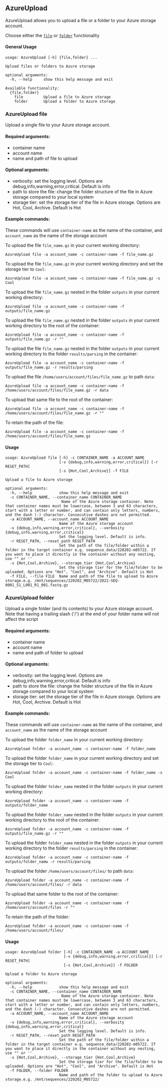 ## AzureUpload

AzureUpload allows you to upload a file or a folder to your Azure storage account.

Choose either the [`file`](#azureupload-file) or [`folder`](#azureupload-folder) functionality

#### General Usage
```
usage: AzureUpload [-h] {file,folder} ...

Upload files or folders to Azure storage

optional arguments:
  -h, --help     show this help message and exit

Available functionality:
  {file,folder}
    file         Upload a file to Azure storage
    folder       Upload a folder to Azure storage
```

### AzureUpload file

Upload a single file to your Azure storage account. 

#### Required arguments:
- container name
- account name
- name and path of file to upload

#### Optional arguments:
- verbosity: set the logging level. Options are debug,info,warning,error,critical. Default is info
- path to store the file: change the folder structure of the file in Azure storage compared to your local system
- storage tier: set the storage tier of the file in Azure storage. Options are Hot, Cool, Archive. Default is Hot

#### Example commands:

These commands will use `container-name` as the name of the container, and `account_name` as the name of the storage account

To upload the file `file_name.gz` in your current working directory:

`AzureUpload file -a account_name -c container-name -f file_name.gz`

To upload the file `file_name.gz` in your current working directory and set the storage tier to `Cool`:

`AzureUpload file -a account_name -c container-name -f file_name.gz -s Cool`

To upload the file `file_name.gz` nested in the folder `outputs` in your current working directory:

`AzureUpload file -a account_name -c container-name -f outputs/file_name.gz`

To upload the file `file_name.gz` nested in the folder `outputs` in your current working directory to the root of the container:

`AzureUpload file -a account_name -c container-name -f outputs/file_name.gz -r ""`

To upload the file `file_name.gz` nested in the folder `outputs` in your current working directory to the folder `results/parsing` in the container:

`AzureUpload file -a account_name -c container-name -f outputs/file_name.gz -r results/parsing`

To upload the file `/home/users/account/files/file_name.gz` to path `data`:

`AzureUpload file -a account_name -c container-name -f /home/users/account/files/file_name.gz -r data`

To upload that same file to the root of the container:

`AzureUpload file -a account_name -c container-name -f /home/users/account/files/file_name.gz -r ""`

To retain the path of the file:

`AzureUpload file -a account_name -c container-name -f /home/users/account/files/file_name.gz`

#### Usage

```
usage: AzureUpload file [-h] -c CONTAINER_NAME -a ACCOUNT_NAME
                        [-v {debug,info,warning,error,critical}] [-r RESET_PATH]
                        [-s {Hot,Cool,Archive}] -f FILE

Upload a file to Azure storage

optional arguments:
  -h, --help            show this help message and exit
  -c CONTAINER_NAME, --container_name CONTAINER_NAME
                         Name of the Azure storage container. Note that container names must be lowercase, between 3 and 63 characters, start with a letter or number, and can contain only letters, numbers, and the dash (-) character. Consecutive dashes are not permitted.
  -a ACCOUNT_NAME, --account_name ACCOUNT_NAME
                        Name of the Azure storage account
  -v {debug,info,warning,error,critical}, --verbosity {debug,info,warning,error,critical}
                        Set the logging level. Default is info.
  -r RESET_PATH, --reset_path RESET_PATH
                        Set the path of the file/folder within a folder in the target container e.g. sequence_data/220202-m05722. If you want to place it directly in the container without any nesting, use "" or ''
  -s {Hot,Cool,Archive}, --storage_tier {Hot,Cool,Archive}
                        Set the storage tier for the file/folder to be uploaded. Options are "Hot", "Cool", and "Archive". Default is Hot
  -f FILE, --file FILE  Name and path of the file to upload to Azure storage.e.g. /mnt/sequences/220202_M05722/2022-SEQ-0001_S1_L001_R1_001.fastq.gz
```

### AzureUpload folder

Upload a single folder (and its contents) to your Azure storage account. Note that having a trailing slash ('/') at the end of your folder name will not affect the script

#### Required arguments:
- container name
- account name
- name and path of folder to upload

#### Optional arguments:
- verbosity: set the logging level. Options are debug,info,warning,error,critical. Default is info
- path to store the file: change the folder structure of the file in Azure storage compared to your local system
- storage tier: set the storage tier of the file in Azure storage. Options are Hot, Cool, Archive. Default is Hot

#### Example commands:

These commands will use `container-name` as the name of the container, and `account_name` as the name of the storage account

To upload the folder `folder_name` in your current working directory:

`AzureUpload folder -a account_name -c container-name -f folder_name`

To upload the folder `folder_name` in your current working directory and set the storage tier to `Cool`:

`AzureUpload folder -a account_name -c container-name -f folder_name -s Cool`

To upload the folder `folder_name` nested in the folder `outputs` in your current working directory:

`AzureUpload folder -a account_name -c container-name -f outputs/folder_name`

To upload the folder `folder_name` nested in the folder `outputs` in your current working directory to the root of the container:

`AzureUpload folder -a account_name -c container-name -f outputs/file_name.gz -r ""`

To upload the folder `folder_name` nested in the folder `outputs` in your current working directory to the folder `results/parsing` in the container:

`AzureUpload folder -a account_name -c container-name -f outputs/folder_namw -r results/parsing`

To upload the folder `/home/users/account/files/` to path `data`:

`AzureUpload folder -a account_name -c container-name -f /home/users/account/files/ -r data`

To upload that same folder to the root of the container:

`AzureUpload folder -a account_name -c container-name -f /home/users/account/files -r ""`

To retain the path of the folder:

`AzureUpload folder -a account_name -c container-name -f /home/users/account/files/`


#### Usage

```
usage: AzureUpload folder [-h] -c CONTAINER_NAME -a ACCOUNT_NAME
                          [-v {debug,info,warning,error,critical}] [-r RESET_PATH]
                          [-s {Hot,Cool,Archive}] -f FOLDER

Upload a folder to Azure storage

optional arguments:
  -h, --help            show this help message and exit
  -c CONTAINER_NAME, --container_name CONTAINER_NAME
                         Name of the Azure storage container. Note that container names must be lowercase, between 3 and 63 characters, start with a letter or number, and can contain only letters, numbers, and the dash (-) character. Consecutive dashes are not permitted.
  -a ACCOUNT_NAME, --account_name ACCOUNT_NAME
                        Name of the Azure storage account
  -v {debug,info,warning,error,critical}, --verbosity {debug,info,warning,error,critical}
                        Set the logging level. Default is info.
  -r RESET_PATH, --reset_path RESET_PATH
                        Set the path of the file/folder within a folder in the target container e.g. sequence_data/220202-m05722. If you want to place it directly in the container without any nesting, use "" or ''
  -s {Hot,Cool,Archive}, --storage_tier {Hot,Cool,Archive}
                        Set the storage tier for the file/folder to be uploaded. Options are "Hot", "Cool", and "Archive". Default is Hot
  -f FOLDER, --folder FOLDER
                        Name and path of the folder to upload to Azure storage.e.g. /mnt/sequences/220202_M05722/

```